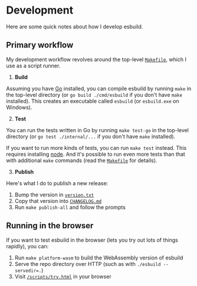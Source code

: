 # Development

Here are some quick notes about how I develop esbuild.

## Primary workflow

My development workflow revolves around the top-level [`Makefile`](../Makefile), which I use as a script runner.

1. **Build**

Assuming you have [Go](https://go.dev/) installed, you can compile esbuild by running `make` in the top-level directory (or `go build ./cmd/esbuild` if you don't have `make` installed). This creates an executable called `esbuild` (or `esbuild.exe` on Windows).

2. **Test**

You can run the tests written in Go by running `make test-go` in the top-level directory (or `go test ./internal/...` if you don't have `make` installed).

If you want to run more kinds of tests, you can run `make test` instead. This requires installing [node](https://nodejs.org/). And it's possible to run even more tests than that with additional `make` commands (read the [`Makefile`](../Makefile) for details).

3. **Publish**

Here's what I do to publish a new release:

1. Bump the version in [`version.txt`](../version.txt)
2. Copy that version into [`CHANGELOG.md`](../CHANGELOG.md)
3. Run `make publish-all` and follow the prompts

## Running in the browser

If you want to test esbuild in the browser (lets you try out lots of things rapidly), you can:

1. Run `make platform-wasm` to build the WebAssembly version of esbuild
2. Serve the repo directory over HTTP (such as with `./esbuild --servedir=.`)
3. Visit [`/scripts/try.html`](../scripts/try.html) in your browser
